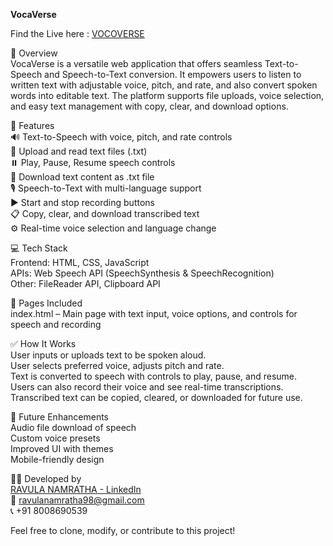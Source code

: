 **VocaVerse**


Find the Live here : [VOCOVERSE]( https://vocoverse.netlify.app/) 


🎤 Overview  
VocaVerse is a versatile web application that offers seamless Text-to-Speech and Speech-to-Text conversion. It empowers users to listen to written text with adjustable voice, pitch, and rate, and also convert spoken words into editable text. The platform supports file uploads, voice selection, and easy text management with copy, clear, and download options.

🧰 Features  
🔊 Text-to-Speech with voice, pitch, and rate controls  
📁 Upload and read text files (.txt)  
⏸️ Play, Pause, Resume speech controls  
💾 Download text content as .txt file  
🎙️ Speech-to-Text with multi-language support  
▶️ Start and stop recording buttons  
📋 Copy, clear, and download transcribed text  
⚙️ Real-time voice selection and language change  

💻 Tech Stack  
Frontend: HTML, CSS, JavaScript  
APIs: Web Speech API (SpeechSynthesis & SpeechRecognition)  
Other: FileReader API, Clipboard API  

📁 Pages Included  
index.html – Main page with text input, voice options, and controls for speech and recording  

✅ How It Works  
User inputs or uploads text to be spoken aloud.  
User selects preferred voice, adjusts pitch and rate.  
Text is converted to speech with controls to play, pause, and resume.  
Users can also record their voice and see real-time transcriptions.  
Transcribed text can be copied, cleared, or downloaded for future use.  

🧪 Future Enhancements  
Audio file download of speech  
Custom voice presets  
Improved UI with themes  
Mobile-friendly design  

👩‍💻 Developed by  
[RAVULA NAMRATHA - LinkedIn](https://www.linkedin.com/in/namratha-ravula)  
📧 ravulanamratha98@gmail.com  
📞 +91 8008690539  

Feel free to clone, modify, or contribute to this project!
